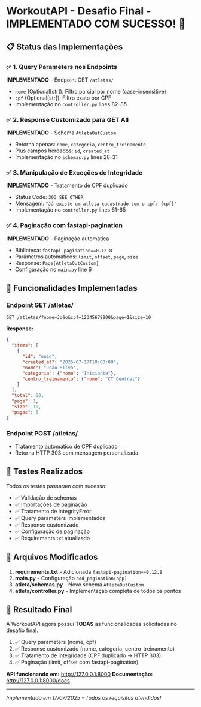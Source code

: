 # WorkoutAPI - Desafio Final - IMPLEMENTADO COM SUCESSO! 🎉

## 📋 Status das Implementações

### ✅ 1. Query Parameters nos Endpoints
**IMPLEMENTADO** - Endpoint GET `/atletas/`
- `nome` (Optional[str]): Filtro parcial por nome (case-insensitive)
- `cpf` (Optional[str]): Filtro exato por CPF
- Implementação no `controller.py` lines 82-85

### ✅ 2. Response Customizado para GET All
**IMPLEMENTADO** - Schema `AtletaOutCustom`
- Retorna apenas: `nome`, `categoria`, `centro_treinamento`
- Plus campos herdados: `id`, `created_at`
- Implementação no `schemas.py` lines 28-31

### ✅ 3. Manipulação de Exceções de Integridade
**IMPLEMENTADO** - Tratamento de CPF duplicado
- Status Code: `303 SEE OTHER`
- Mensagem: `"Já existe um atleta cadastrado com o cpf: {cpf}"`
- Implementação no `controller.py` lines 61-65

### ✅ 4. Paginação com fastapi-pagination
**IMPLEMENTADO** - Paginação automática
- Biblioteca: `fastapi-pagination==0.12.8`
- Parâmetros automáticos: `limit`, `offset`, `page`, `size`
- Response: `Page[AtletaOutCustom]`
- Configuração no `main.py` line 6

## 🔧 Funcionalidades Implementadas

### Endpoint GET /atletas/
```http
GET /atletas/?nome=João&cpf=12345678900&page=1&size=10
```

**Response:**
```json
{
  "items": [
    {
      "id": "uuid",
      "created_at": "2025-07-17T10:00:00",
      "nome": "João Silva",
      "categoria": {"nome": "Iniciante"},
      "centro_treinamento": {"nome": "CT Central"}
    }
  ],
  "total": 50,
  "page": 1,
  "size": 10,
  "pages": 5
}
```

### Endpoint POST /atletas/
- Tratamento automático de CPF duplicado
- Retorna HTTP 303 com mensagem personalizada

## 🧪 Testes Realizados

Todos os testes passaram com sucesso:
- ✅ Validação de schemas
- ✅ Importações de paginação
- ✅ Tratamento de IntegrityError
- ✅ Query parameters implementados
- ✅ Response customizado
- ✅ Configuração de paginação
- ✅ Requirements.txt atualizado

## 📁 Arquivos Modificados

1. **requirements.txt** - Adicionada `fastapi-pagination==0.12.8`
2. **main.py** - Configuração `add_pagination(app)`
3. **atleta/schemas.py** - Novo schema `AtletaOutCustom`
4. **atleta/controller.py** - Implementação completa de todos os pontos

## 🌟 Resultado Final

A WorkoutAPI agora possui **TODAS** as funcionalidades solicitadas no desafio final:

1. ✅ Query parameters (nome, cpf)
2. ✅ Response customizado (nome, categoria, centro_treinamento) 
3. ✅ Tratamento de integridade (CPF duplicado → HTTP 303)
4. ✅ Paginação (limit, offset com fastapi-pagination)

**API funcionando em:** http://127.0.0.1:8000
**Documentação:** http://127.0.0.1:8000/docs

---
*Implementado em 17/07/2025 - Todos os requisitos atendidos!*
